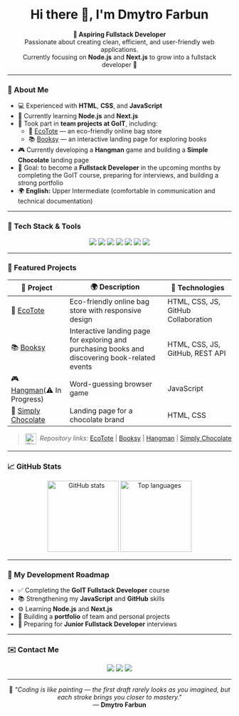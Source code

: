 <h1 align="center">Hi there 👋, I'm Dmytro Farbun</h1>

<p align="center">
  <b>🎯 Aspiring Fullstack Developer</b><br>
  Passionate about creating clean, efficient, and user-friendly web applications.<br>
  Currently focusing on <b>Node.js</b> and <b>Next.js</b> to grow into a fullstack developer 🚀
</p>

---

### 👤 About Me
- 💻 Experienced with **HTML**, **CSS**, and **JavaScript**  
- 🌱 Currently learning **Node.js** and **Next.js**  
- 👥 Took part in **team projects at GoIT**, including:  
  - 👜 [EcoTote](https://diamond-foxua.github.io/ecotote/) — an eco-friendly online bag store  
  - 📚 [Booksy](https://diamond-foxua.github.io/codeV1be-js/) — an interactive landing page for exploring books  
- 🎮 Currently developing a **Hangman** game and building a **Simple Chocolate** landing page  
- 🎯 Goal: to become a **Fullstack Developer** in the upcoming months by completing the GoIT course, preparing for interviews, and building a strong portfolio  
- 🌍 **English:** Upper Intermediate (comfortable in communication and technical documentation)

---

### 🧰 Tech Stack & Tools

<p align="center">
  <!-- Frontend -->
  <img src="https://img.shields.io/badge/HTML5-E34F26?style=for-the-badge&logo=html5&logoColor=white"/>
  <img src="https://img.shields.io/badge/CSS3-1572B6?style=for-the-badge&logo=css3&logoColor=white"/>
  <img src="https://img.shields.io/badge/JavaScript-F7DF1E?style=for-the-badge&logo=javascript&logoColor=black"/>
  <!-- <img src="https://img.shields.io/badge/Next.js-000000?style=for-the-badge&logo=next.js&logoColor=white"/> -->

  <!-- Backend -->
  <!-- <img src="https://img.shields.io/badge/Node.js-43853D?style=for-the-badge&logo=node.js&logoColor=white"/> -->

  <!-- Tools -->
  <img src="https://img.shields.io/badge/Git-F05032?style=for-the-badge&logo=git&logoColor=white"/>
  <img src="https://img.shields.io/badge/GitHub-181717?style=for-the-badge&logo=github&logoColor=white"/>
  <img src="https://img.shields.io/badge/VS_Code-0078D4?style=for-the-badge&logo=visualstudiocode&logoColor=white"/>
  <img src="https://img.shields.io/badge/Figma-F24E1E?style=for-the-badge&logo=figma&logoColor=white"/>
</p>

---

### 🧩 Featured Projects

| 🧠 Project | 🌍 Description | 🧰 Technologies |
|------------|----------------|----------------|
| 👜 [EcoTote](https://diamond-foxua.github.io/ecotote/) | Eco-friendly online bag store with responsive design | HTML, CSS, JS, GitHub Collaboration |
| 📚 [Booksy](https://diamond-foxua.github.io/codeV1be-js/) | Interactive landing page for exploring and purchasing books and discovering book-related events | HTML, CSS, JS, GitHub, REST API |
| 🎮 [Hangman](https://github.com/Diamond-FoxUA/hangman)(⚠️ In Progress) | Word-guessing browser game | JavaScript |
| 🍫 [Simply Chocolate](https://diamond-foxua.github.io/simple-chocolate/) | Landing page for a chocolate brand | HTML, CSS |

> <img src="https://cdn.jsdelivr.net/gh/devicons/devicon/icons/github/github-original.svg" width="25" height="25" alt="GitHub" style="vertical-align:middle; margin-right:4px;" /> *Repository links:*
[EcoTote](https://github.com/Diamond-FoxUA/ecotote) | [Booksy](https://github.com/Diamond-FoxUA/codeV1be-js) | [Hangman](https://github.com/Diamond-FoxUA/hangman) | [Simply Chocolate](https://github.com/Diamond-FoxUA/simple-chocolate)

---

### 📈 GitHub Stats
<p align="center">
  <img src="https://github-readme-stats.vercel.app/api?username=Diamond-FoxUA&show_icons=true&theme=radical" alt="GitHub stats" height="160"/>
  <img src="https://github-readme-stats.vercel.app/api/top-langs/?username=Diamond-FoxUA&layout=compact&theme=radical" alt="Top languages" height="160"/>
</p>

---

### 🧭 My Development Roadmap
- ✅ Completing the **GoIT Fullstack Developer** course  
- 📚 Strengthening my **JavaScript** and **GitHub** skills  
- ⚙️ Learning **Node.js** and **Next.js**  
- 🧩 Building a **portfolio** of team and personal projects  
- 🎯 Preparing for **Junior Fullstack Developer** interviews  

---

### ✉️ Contact Me
<p align="center">
  <a href="https://www.linkedin.com/in/dmytro-farbun-54458638b"><img src="https://img.shields.io/badge/LinkedIn-0077B5?style=for-the-badge&logo=linkedin&logoColor=white"/></a>
  <a href="https://t.me/X_Diamond_Fox_X"><img src="https://img.shields.io/badge/Telegram-26A5E4?style=for-the-badge&logo=telegram&logoColor=white"/></a>
  <a href="mailto:dimofarb@gmail.com"><img src="https://img.shields.io/badge/Email-D14836?style=for-the-badge&logo=gmail&logoColor=white"/></a>
</p>

---

<p align="center">
  🎨 <i>"Coding is like painting — the first draft rarely looks as you imagined, but each stroke brings you closer to mastery."</i><br>
  — <b>Dmytro Farbun</b>
